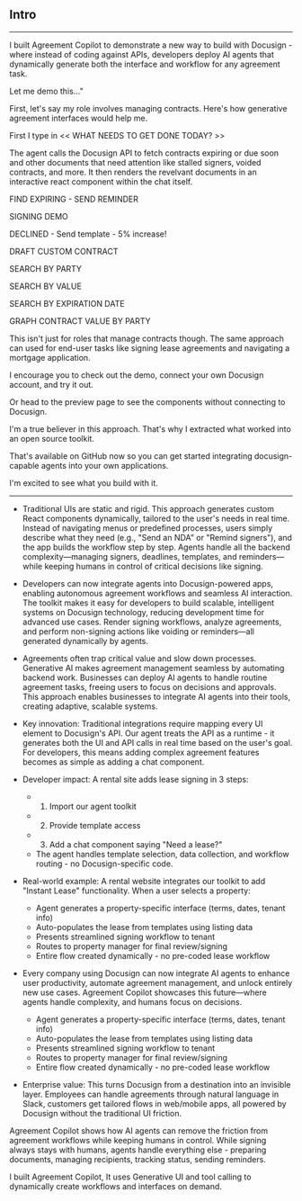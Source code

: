 ## Intro




























-------------------------
I built Agreement Copilot to demonstrate a new way to build with Docusign - where instead of coding against APIs, developers deploy AI agents that dynamically generate both the interface and workflow for any agreement task.

Let me demo this..."

First, let's say my role involves managing contracts. Here's how generative agreement interfaces would help me.

First I type in << WHAT NEEDS TO GET DONE TODAY? >>

The agent calls the Docusign API to fetch contracts expiring or due soon and other documents that need attention like stalled signers, voided contracts, and more. It then renders the revelvant documents in an interactive react component within the chat itself.

FIND EXPIRING - SEND REMINDER

SIGNING DEMO

DECLINED - Send template - 5% increase!

DRAFT CUSTOM CONTRACT

SEARCH BY PARTY

SEARCH BY VALUE

SEARCH BY EXPIRATION DATE

GRAPH CONTRACT VALUE BY PARTY

This isn't just for roles that manage contracts though. The same approach can used for end-user tasks like signing lease agreements and navigating a mortgage application.

I encourage you to check out the demo, connect your own Docusign account, and try it out. 

Or head to the preview page to see the components without connecting to Docusign.

I'm a true believer in this approach. That's why I extracted what worked into an open source toolkit.

That's available on GitHub now so you can get started integrating docusign-capable agents into your own applications.

I'm excited to see what you build with it.

-----

- Traditional UIs are static and rigid. This approach generates custom React components dynamically, tailored to the user's needs in real time. Instead of navigating menus or predefined processes, users simply describe what they need (e.g., "Send an NDA" or "Remind signers"), and the app builds the workflow step by step. Agents handle all the backend complexity—managing signers, deadlines, templates, and reminders—while keeping humans in control of critical decisions like signing.

- Developers can now integrate agents into Docusign-powered apps, enabling autonomous agreement workflows and seamless AI interaction. The toolkit makes it easy for developers to build scalable, intelligent systems on Docusign technology, reducing development time for advanced use cases. Render signing workflows, analyze agreements, and perform non-signing actions like voiding or reminders—all generated dynamically by agents.

- Agreements often trap critical value and slow down processes. Generative AI makes agreement management seamless by automating backend work. Businesses can deploy AI agents to handle routine agreement tasks, freeing users to focus on decisions and approvals. This approach enables businesses to integrate AI agents into their tools, creating adaptive, scalable systems.

- Key innovation: Traditional integrations require mapping every UI element to Docusign's API. Our agent treats the API as a runtime - it generates both the UI and API calls in real time based on the user's goal. For developers, this means adding complex agreement features becomes as simple as adding a chat component.

- Developer impact: A rental site adds lease signing in 3 steps: 
  - 1. Import our agent toolkit
  - 2. Provide template access
  - 3. Add a chat component saying "Need a lease?"
  - The agent handles template selection, data collection, and workflow routing - no Docusign-specific code.

- Real-world example: A rental website integrates our toolkit to add "Instant Lease" functionality. When a user selects a property:
  - Agent generates a property-specific interface (terms, dates, tenant info)
  - Auto-populates the lease from templates using listing data
  - Presents streamlined signing workflow to tenant
  - Routes to property manager for final review/signing
  - Entire flow created dynamically - no pre-coded lease workflow

- Every company using Docusign can now integrate AI agents to enhance user productivity, automate agreement management, and unlock entirely new use cases. Agreement Copilot showcases this future—where agents handle complexity, and humans focus on decisions.
  - Agent generates a property-specific interface (terms, dates, tenant info)
  - Auto-populates the lease from templates using listing data
  - Presents streamlined signing workflow to tenant
  - Routes to property manager for final review/signing
  - Entire flow created dynamically - no pre-coded lease workflow

- Enterprise value: This turns Docusign from a destination into an invisible layer. Employees can handle agreements through natural language in Slack, customers get tailored flows in web/mobile apps, all powered by Docusign without the traditional UI friction.

Agreement Copilot shows how AI agents can remove the friction from agreement workflows while keeping humans in control. While signing always stays with humans, agents handle everything else - preparing documents, managing recipients, tracking status, sending reminders.

I built Agreement Copilot, It uses Generative UI and tool calling to dynamically create workflows and interfaces on demand.